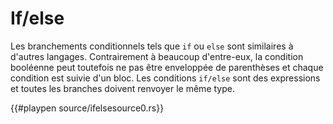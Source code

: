 # If/else

Les branchements conditionnels tels que `if` ou `else` sont similaires à d'autres langages. Contrairement à beaucoup d'entre-eux, la condition booléenne peut toutefois ne pas être enveloppée de parenthèses et chaque condition est suivie d'un bloc. Les conditions `if/else` sont des expressions et toutes les branches doivent renvoyer le même type.

{{#playpen source/ifelsesource0.rs}}


